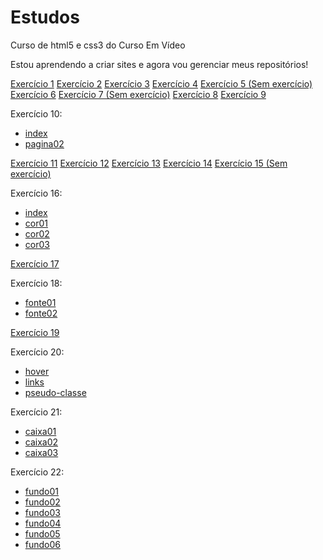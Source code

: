 # Estudos

Curso de html5 e css3 do Curso Em Vídeo

Estou aprendendo a criar sites e agora vou gerenciar meus repositórios!

<a href="exercícios/ex001/index.html">Exercício 1</a>
<a href="exercícios/ex002/index.html">Exercício 2</a>
<a href="exercícios/ex003/index.html">Exercício 3</a>
<a href="exercícios/ex004/index.html">Exercício 4</a>
<a href="#">Exercício 5 (Sem exercício)</a>
<a href="exercícios/ex006/index.html">Exercício 6</a>
<a href="#">Exercício 7 (Sem exercício)</a>
<a href="exercícios/">Exercício 8</a>
<a href="exercícios/ex009/index.html">Exercício 9</a>
<p>Exercício 10:
<ul>
<li><a href="exercícios/ex010/index.html">index</a>
<li><a href="exercícios/ex010/pagina002.html">pagina02</a>
</ul>
<a href="exercícios/ex011/index.html">Exercício 11</a>
<a href="exercícios/ex012/index.html">Exercício 12</a>
<a href="exercícios/ex013/index.html">Exercício 13</a>
<a href="exercícios/ex014/index.html">Exercício 14</a>
<a href="#">Exercício 15 (Sem exercício)</a>
<p>Exercício 16:
<ul>
<li><a href="exercícios/ex016/index.html">index</a>
<li><a href="exercícios/ex016/cor01.html">cor01</a>
<li><a href="exercícios/ex016/cor02.html">cor02</a>
<li><a href="exercícios/ex016/cor03.html">cor03</a>
</ul>
<a href="exercícios/ex017/index.html">Exercício 17</a>
<p>Exercício 18:
<ul>
<li><a href="exercícios/ex018/fonte01.html">fonte01</a>
<li><a href="exercícios/ex018/fonte02.html">fonte02</a>
</ul>
<a href="exercícios/ex019/seletor_01.html">Exercício 19</a>
<p>Exercício 20:
<ul>
<li><a href="exercícios/ex020/hover.html">hover</a>
<li><a href="exercícios/ex020/links.html">links</a>
<li><a href="exercícios/ex020/pseudo-classe.html">pseudo-classe</a>
</ul>
<p>Exercício 21:
<ul>
<li><a href="exercícios/ex021/caixa01.html">caixa01</a>
<li><a href="exercícios/ex021/caixa02.html">caixa02</a>
<li><a href="exercícios/ex021/caixa03.html">caixa03</a>
</ul>
<p>Exercício 22:
<ul>
<li><a href="exercícios/ex022/fundo001.html">fundo01</a>
<li><a href="exercícios/ex022/fundo002.html">fundo02</a>
<li><a href="exercícios/ex022/fundo003.html">fundo03</a>
<li><a href="exercícios/ex022/fundo004.html">fundo04</a>
<li><a href="exercícios/ex022/fundo005.html">fundo05</a>
<li><a href="exercícios/ex022/fundo006.html">fundo06</a>
</ul>
